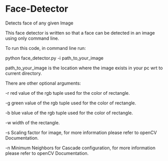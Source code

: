 # Face-Detector

Detects face of any given Image

This face detector is written so that a face can be detected in an image using only command line.

To run this code, in command line run:

python face_detector.py -i path_to_your_image


path_to_your_image is the location where the image exists in your pc wrt to current directory.

There are other optional arguments:

-r red value of the rgb tuple used for the color of rectangle.

-g green value of the rgb tuple used for the color of rectangle.

-b blue value of the rgb tuple used for the color of rectangle.

-w width of the rectangle.

-s Scaling factor for image, for more information please refer to openCV Documentation.

-n Minimum Neighbors for Cascade configuration, for more information please refer to openCV Documentation.
